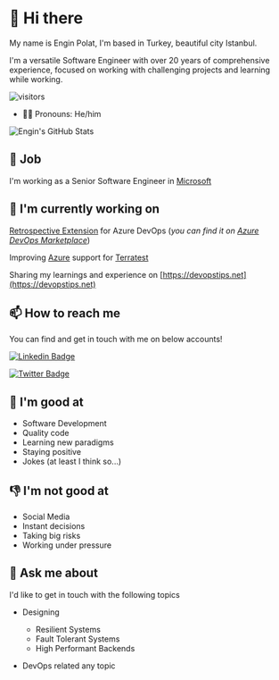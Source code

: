 # 👋 Hi there

My name is Engin Polat, I'm based in Turkey, beautiful city Istanbul.

I'm a versatile Software Engineer with over 20 years of comprehensive experience, focused on working with challenging projects and learning while working.

![visitors](https://img.shields.io/badge/dynamic/json?color=informational&label=visitor%20count&query=value&url=https%3A%2F%2Fapi.countapi.xyz%2Fhit%2Fpolatengin.polatengin%2Freadme)

- 🙋‍♂️ Pronouns: He/him

![Engin's GitHub Stats](https://github-readme-stats.vercel.app/api?username=polatengin&show_icons=true)

## 💼 Job

I'm working as a Senior Software Engineer in [Microsoft](https://github.com/microsoft)

## 🔭 I'm currently working on

[Retrospective Extension](https://github.com/microsoft/vsts-extension-retrospectives) for Azure DevOps (_you can find it on [Azure DevOps Marketplace](https://marketplace.visualstudio.com/items?itemName=ms-devlabs.team-retrospectives)_)

Improving [Azure](https://azure.com) support for [Terratest](https://github.com/gruntwork-io/terratest)

Sharing my learnings and experience on [https://devopstips.net](https://devopstips.net)

## 📫 How to reach me

You can find and get in touch with me on below accounts!

[![Linkedin Badge](https://img.shields.io/badge/polatengin-follow%20on%20linkedin-blue?style=for-the-badge&logo=linkedin)](https://www.linkedin.com/in/polatengin/)

[![Twitter Badge](https://img.shields.io/badge/polatengin-follow%20on%20twitter-blue?style=for-the-badge&logo=twitter)](https://twitter.com/polatengin/)

## 💪 I'm good at

- Software Development
- Quality code
- Learning new paradigms
- Staying positive
- Jokes (at least I think so...)

## 👎 I'm not good at

- Social Media
- Instant decisions
- Taking big risks
- Working under pressure

## 💬 Ask me about

I'd like to get in touch with the following topics

- Designing
  - Resilient Systems
  - Fault Tolerant Systems
  - High Performant Backends

- DevOps related any topic
